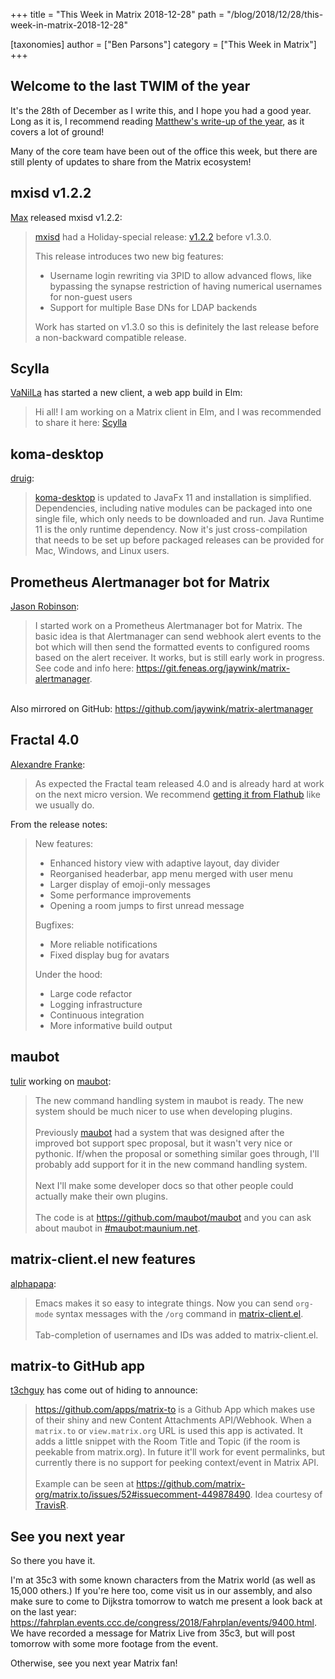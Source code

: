 +++
title = "This Week in Matrix 2018-12-28"
path = "/blog/2018/12/28/this-week-in-matrix-2018-12-28"

[taxonomies]
author = ["Ben Parsons"]
category = ["This Week in Matrix"]
+++

## Welcome to the last TWIM of the year

It's the 28th of December as I write this, and I hope you had a good year. Long as it is, I recommend reading <a href="/blog/2018/12/25/the-2018-matrix-holiday-special/">Matthew's write-up of the year</a>, as it covers a lot of ground!

Many of the core team have been out of the office this week, but there are still plenty of updates to share from the Matrix ecosystem!

## mxisd v1.2.2

<a href="https://matrix.to/#/@max:kamax.io">Max</a> released mxisd v1.2.2:
<blockquote><a href="https://github.com/kamax-matrix/mxisd">mxisd</a> had a Holiday-special release: <a href="https://github.com/kamax-matrix/mxisd/releases/tag/v1.2.2">v1.2.2</a> before v1.3.0.

This release introduces two new big features:
<ul>
 	<li>Username login rewriting via 3PID to allow advanced flows, like bypassing the synapse restriction of having numerical usernames for non-guest users</li>
 	<li>Support for multiple Base DNs for LDAP backends</li>
</ul>
Work has started on v1.3.0 so this is definitely the last release before a non-backward compatible release.</blockquote>

## Scylla

<a href="https://matrix.to/#/@daniel:riot.danilafe.com">VaNilLa</a> has started a new client, a web app build in Elm:
<blockquote>Hi all! I am working on a Matrix client in Elm, and I was recommended to share it here: <a href="https://github.com/DanilaFe/Scylla">Scylla</a></blockquote>

## koma-desktop

<a href="https://matrix.to/#/@druig:matrix.org">druig</a>:<br /><blockquote><a href="https://github.com/koma-im/koma-desktop">koma-desktop</a> is updated to JavaFx 11 and installation is simplified. Dependencies, including native modules can be packaged into one single file, which only needs to be downloaded and run. Java Runtime 11 is the only runtime dependency. Now it's just cross-compilation that needs to be set up before packaged releases can be provided for Mac, Windows, and Linux users.</blockquote>

## Prometheus Alertmanager bot for Matrix

<a href="https://matrix.to/#/@jaywink:feneas.org">Jason Robinson</a>:
<blockquote>I started work on a Prometheus Alertmanager bot for Matrix. The basic idea is that Alertmanager can send webhook alert events to the bot which will then send the formatted events to configured rooms based on the alert receiver. It works, but is still early work in progress. See code and info here: <a href="https://git.feneas.org/jaywink/matrix-alertmanager">https://git.feneas.org/jaywink/matrix-alertmanager</a>.</blockquote><br />Also mirrored on GitHub: <a href="https://github.com/jaywink/matrix-alertmanager">https://github.com/jaywink/matrix-alertmanager</a>

## Fractal 4.0

<a href="@afranke:matrix.org">Alexandre Franke</a>:<br /><blockquote>As expected the Fractal team released 4.0 and is already hard at work on the next micro version. We recommend <a href="https://flathub.org/apps/details/org.gnome.Fractal">getting it from Flathub</a> like we usually do.</blockquote>
From the release notes:
<blockquote>New features:
<ul>
 	<li>Enhanced history view with adaptive layout, day divider</li>
 	<li>Reorganised headerbar, app menu merged with user menu</li>
 	<li>Larger display of emoji-only messages</li>
 	<li>Some performance improvements</li>
 	<li>Opening a room jumps to first unread message</li>
</ul>
Bugfixes:
<ul>
 	<li>More reliable notifications</li>
 	<li>Fixed display bug for avatars</li>
</ul>
Under the hood:
<ul>
 	<li>Large code refactor</li>
 	<li>Logging infrastructure</li>
 	<li>Continuous integration</li>
 	<li>More informative build output</li>
</ul>
</blockquote>

## maubot

<a href="https://matrix.to/#/@tulir:maunium.net">tulir</a> working on <a href="https://github.com/maubot/maubot">maubot</a>:
<blockquote>The new command handling system in maubot is ready. The new system should be much nicer to use when developing plugins.<br /><br />Previously <a href="https://github.com/maubot/maubot">maubot</a> had a system that was designed after the improved bot support spec proposal, but it wasn't very nice or pythonic. If/when the proposal or something similar goes through, I'll probably add support for it in the new command handling system.<br /><br />Next I'll make some developer docs so that other people could actually make their own plugins.<br /><br />The code is at <a href="https://github.com/maubot/maubot">https://github.com/maubot/maubot</a> and you can ask about maubot in <a href="https://matrix.to/#/#maubot:maunium.net">#maubot:maunium.net</a>.</blockquote>

## matrix-client.el new features

<a href="https://matrix.to/#/@alphapapa:matrix.org">alphapapa</a>:<br /><blockquote>Emacs makes it so easy to integrate things. Now you can send <code>org-mode</code> syntax messages with the <code>/org</code> command in <a href="https://github.com/jgkamat/matrix-client-el">matrix-client.el</a>.<br /><br />Tab-completion of usernames and IDs was added to matrix-client.el.</blockquote>

## matrix-to GitHub app

<a href="https://matrix.to/#/@x:riot.ovh">t3chguy</a> has come out of hiding to announce:
<blockquote><a href="https://github.com/apps/matrix-to">https://github.com/apps/matrix-to</a> is a Github App which makes use of their shiny and new Content Attachments API/Webhook. When a <code>matrix.to</code> or <code>view.matrix.org</code> URL is used this app is activated. It adds a little snippet with the Room Title and Topic (if the room is peekable from matrix.org). In future it'll work for event permalinks, but currently there is no support for peeking context/event in Matrix API.<br /><br />Example can be seen at <a href="https://github.com/matrix-org/matrix.to/issues/52#issuecomment-449878490">https://github.com/matrix-org/matrix.to/issues/52#issuecomment-449878490</a>. Idea courtesy of <a href="https://github.com/turt2live">TravisR</a>.</blockquote>

## See you next year

So there you have it.

I'm at 35c3 with some known characters from the Matrix world (as well as 15,000 others.) If you're here too, come visit us in our assembly, and also make sure to come to Dijkstra tomorrow to watch me present a look back at on the last year: <a href="https://fahrplan.events.ccc.de/congress/2018/Fahrplan/events/9400.html">https://fahrplan.events.ccc.de/congress/2018/Fahrplan/events/9400.html</a>. We have recorded a message for Matrix Live from 35c3, but will post tomorrow with some more footage from the event.

Otherwise, see you next year Matrix fan!
